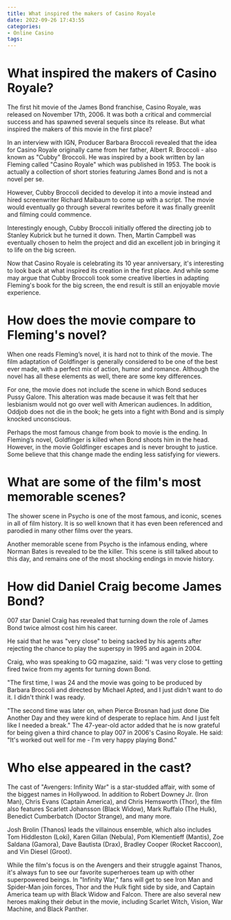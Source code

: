 ```yaml
---
title: What inspired the makers of Casino Royale
date: 2022-09-26 17:43:55
categories:
- Online Casino
tags:
---
```



#  What inspired the makers of Casino Royale?

The first hit movie of the James Bond franchise, Casino Royale, was released on November 17th, 2006. It was both a critical and commercial success and has spawned several sequels since its release. But what inspired the makers of this movie in the first place?

In an interview with IGN, Producer Barbara Broccoli revealed that the idea for Casino Royale originally came from her father, Albert R. Broccoli - also known as "Cubby" Broccoli. He was inspired by a book written by Ian Fleming called "Casino Royale" which was published in 1953. The book is actually a collection of short stories featuring James Bond and is not a novel per se.

However, Cubby Broccoli decided to develop it into a movie instead and hired screenwriter Richard Maibaum to come up with a script. The movie would eventually go through several rewrites before it was finally greenlit and filming could commence.

Interestingly enough, Cubby Broccoli initially offered the directing job to Stanley Kubrick but he turned it down. Then, Martin Campbell was eventually chosen to helm the project and did an excellent job in bringing it to life on the big screen.

Now that Casino Royale is celebrating its 10 year anniversary, it's interesting to look back at what inspired its creation in the first place. And while some may argue that Cubby Broccoli took some creative liberties in adapting Fleming's book for the big screen, the end result is still an enjoyable movie experience.

#  How does the movie compare to Fleming's novel?

When one reads Fleming’s novel, it is hard not to think of the movie. The film adaptation of Goldfinger is generally considered to be one of the best ever made, with a perfect mix of action, humor and romance. Although the novel has all these elements as well, there are some key differences.

For one, the movie does not include the scene in which Bond seduces Pussy Galore. This alteration was made because it was felt that her lesbianism would not go over well with American audiences. In addition, Oddjob does not die in the book; he gets into a fight with Bond and is simply knocked unconscious.

Perhaps the most famous change from book to movie is the ending. In Fleming’s novel, Goldfinger is killed when Bond shoots him in the head. However, in the movie Goldfinger escapes and is never brought to justice. Some believe that this change made the ending less satisfying for viewers.

#  What are some of the film's most memorable scenes?

The shower scene in Psycho is one of the most famous, and iconic, scenes in all of film history. It is so well known that it has even been referenced and parodied in many other films over the years.

Another memorable scene from Psycho is the infamous ending, where Norman Bates is revealed to be the killer. This scene is still talked about to this day, and remains one of the most shocking endings in movie history.

#  How did Daniel Craig become James Bond?

007 star Daniel Craig has revealed that turning down the role of James Bond twice almost cost him his career.

He said that he was "very close" to being sacked by his agents after rejecting the chance to play the superspy in 1995 and again in 2004.

Craig, who was speaking to GQ magazine, said: "I was very close to getting fired twice from my agents for turning down Bond.

"The first time, I was 24 and the movie was going to be produced by Barbara Broccoli and directed by Michael Apted, and I just didn't want to do it. I didn't think I was ready.

"The second time was later on, when Pierce Brosnan had just done Die Another Day and they were kind of desperate to replace him. And I just felt like I needed a break."
The 47-year-old actor added that he is now grateful for being given a third chance to play 007 in 2006's Casino Royale.
He said: "It's worked out well for me - I'm very happy playing Bond."

#  Who else appeared in the cast?

The cast of "Avengers: Infinity War" is a star-studded affair, with some of the biggest names in Hollywood. In addition to Robert Downey Jr. (Iron Man), Chris Evans (Captain America), and Chris Hemsworth (Thor), the film also features Scarlett Johansson (Black Widow), Mark Ruffalo (The Hulk), Benedict Cumberbatch (Doctor Strange), and many more.

Josh Brolin (Thanos) leads the villainous ensemble, which also includes Tom Hiddleston (Loki), Karen Gillan (Nebula), Pom Klementieff (Mantis), Zoe Saldana (Gamora), Dave Bautista (Drax), Bradley Cooper (Rocket Raccoon), and Vin Diesel (Groot).

While the film's focus is on the Avengers and their struggle against Thanos, it's always fun to see our favorite superheroes team up with other superpowered beings. In "Infinity War," fans will get to see Iron Man and Spider-Man join forces, Thor and the Hulk fight side by side, and Captain America team up with Black Widow and Falcon. There are also several new heroes making their debut in the movie, including Scarlet Witch, Vision, War Machine, and Black Panther.